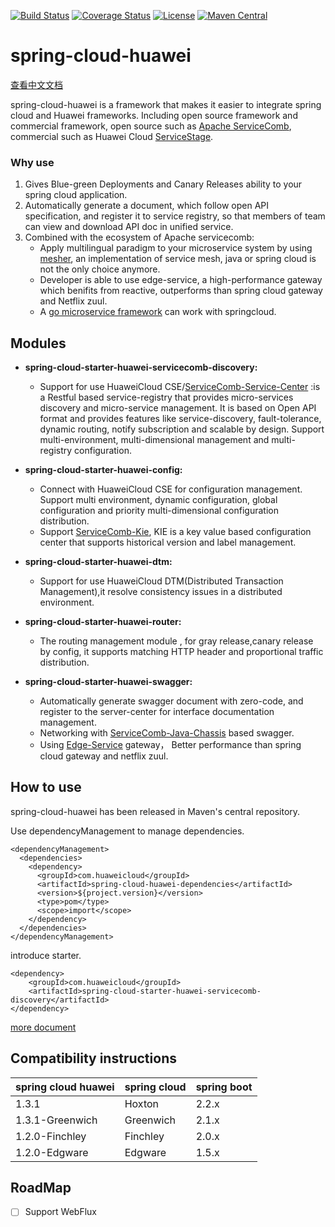 [![Build Status](https://travis-ci.org/huaweicloud/spring-cloud-huawei.svg?branch=master)](https://travis-ci.org/huaweicloud/spring-cloud-huawei)
[![Coverage Status](https://coveralls.io/repos/github/huaweicloud/spring-cloud-huawei/badge.svg?branch=master)](https://coveralls.io/github/huaweicloud/spring-cloud-huawei?branch=master)
[![License](https://img.shields.io/badge/license-Apache%202-4EB1BA.svg)](https://www.apache.org/licenses/LICENSE-2.0.html)
[![Maven Central](https://maven-badges.herokuapp.com/maven-central/com.huaweicloud/spring-cloud-huawei/badge.svg)](https://search.maven.org/search?q=g:com.huaweicloud%20AND%20a:spring-cloud-huawei-dependencies) 

# spring-cloud-huawei

[查看中文文档](./README_zh.md)

spring-cloud-huawei is a framework that makes it easier to integrate spring cloud and Huawei frameworks.
Including open source framework and commercial framework, 
open source such as 
[Apache ServiceComb](http://servicecomb.apache.org), 
commercial such as Huawei Cloud 
[ServiceStage](https://www.huaweicloud.com/product/servicestage.html).

### Why use
 1. Gives Blue-green Deployments and Canary Releases ability to your spring cloud application.
 2. Automatically generate a document, which follow open API specification, and register it to service registry, so that members of team can view and download API doc in unified service.
 3. Combined with the ecosystem of Apache servicecomb:
     - Apply multilingual paradigm to your microservice system by using [mesher](https://github.com/apache/servicecomb-mesher), an implementation of service mesh, java or spring cloud is not the only choice anymore.
     - Developer is able to use edge-service, a high-performance gateway which benifits from reactive, outperforms than spring cloud gateway and Netflix zuul.
     - A [go microservice framework](https://github.com/go-chassis/go-chassis) can work with springcloud.

## Modules

 * **spring-cloud-starter-huawei-servicecomb-discovery:**
     * Support for use HuaweiCloud CSE/[ServiceComb-Service-Center](https://github.com/apache/servicecomb-service-center)
   :is a Restful based service-registry that provides 
   micro-services discovery and micro-service management. It is based on Open API format 
   and provides features like service-discovery, fault-tolerance, dynamic routing, 
   notify subscription and scalable by design.
   Support multi-environment, multi-dimensional management and multi-registry configuration.

 * **spring-cloud-starter-huawei-config:**
     * Connect with HuaweiCloud CSE for configuration management. 
     Support multi environment, dynamic configuration, global configuration and
      priority multi-dimensional configuration distribution.
     * Support [ServiceComb-Kie](https://github.com/apache/servicecomb-kie),
      KIE is a key value based configuration center that supports historical version and label management.
 
 * **spring-cloud-starter-huawei-dtm:**
     * Support for use HuaweiCloud DTM(Distributed Transaction Management),it resolve consistency issues in a distributed environment.

 * **spring-cloud-starter-huawei-router:**
     * The routing management module , for gray release,canary release by config, 
 it supports matching HTTP header and proportional traffic distribution.
 
 * **spring-cloud-starter-huawei-swagger:**
     * Automatically generate swagger document with zero-code,
      and register to the server-center for interface documentation management.
     * Networking with [ServiceComb-Java-Chassis](https://github.com/apache/servicecomb-java-chassis) based swagger.
     * Using [Edge-Service](https://support.huaweicloud.com/bestpractice-servicestage/servicestage_bestpractice_0111.html) gateway，
 Better performance than spring cloud gateway and netflix zuul.

## How to use
spring-cloud-huawei has been released in Maven's central repository.

Use dependencyManagement to manage dependencies.

    <dependencyManagement>
      <dependencies>
        <dependency>
          <groupId>com.huaweicloud</groupId>
          <artifactId>spring-cloud-huawei-dependencies</artifactId>
          <version>${project.version}</version>
          <type>pom</type>
          <scope>import</scope>
        </dependency>
      </dependencies>
    </dependencyManagement>
    
        
introduce starter.

    <dependency>
        <groupId>com.huaweicloud</groupId>
        <artifactId>spring-cloud-starter-huawei-servicecomb-discovery</artifactId>
    </dependency>
    
[more document](https://support.huaweicloud.com/devg-servicestage/cse_java_0054.html)

## Compatibility instructions

| spring cloud huawei | spring cloud | spring boot |
| ------------------- | ------------ | ----------- |
| 1.3.1               | Hoxton       | 2.2.x       |
| 1.3.1-Greenwich     | Greenwich    | 2.1.x       |
| 1.2.0-Finchley      | Finchley     | 2.0.x       |
| 1.2.0-Edgware       | Edgware      | 1.5.x       |

## RoadMap
- [ ] Support WebFlux
